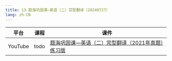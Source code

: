 ```yaml
---
title: 13.题海巩固课—英语（二）完型翻译（20240727）
lang: zh-CN
---
```



| 平台       | 课程        | 课件                                                                                                                                                                                                                                                                                                                                       |
|----------|-----------|------------------------------------------------------------------------------------------------------------------------------------------------------------------------------------------------------------------------------------------------------------------------------------------------------------------------------------------|
| YouTube  | todo      | [题海巩固课—英语（二）完型翻译（2021年真题）练习版](../../public/english/%E8%8B%B1%E8%AF%AD%E4%BA%8C-%E6%AD%A3%E5%BC%8F%E8%AF%BE/pdf/%E9%A2%98%E6%B5%B7%E5%B7%A9%E5%9B%BA%E8%AF%BE%E2%80%94%E8%8B%B1%E8%AF%AD%EF%BC%88%E4%BA%8C%EF%BC%89%E5%AE%8C%E5%9E%8B%E7%BF%BB%E8%AF%91%EF%BC%882021%E5%B9%B4%E7%9C%9F%E9%A2%98%EF%BC%89%E7%BB%83%E4%B9%A0%E7%89%88.pdf)  |





